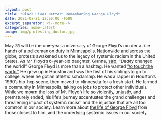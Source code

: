```yaml
---
layout: post
title: "Black Lives Matter: Remembering George Floyd"
date: 2021-05-21 12:00:00 -0500
excerpt_separator: <!--more-->
categories: home-latest
image: img/protesting_doctor.jpg
---
```


May 25 will be the one-year anniversary of George Floyd’s murder at the hands of a policeman on duty in Minneapolis. Nationwide and across the globe, protests awakened us to the legacy of systemic racism <!--more--> in the United States. As Mr. Floyd’s 6-year-old daughter, Gianna, [said][said], “Daddy changed the world!” George Floyd is more than a hashtag. He wanted ["to touch the world."][world] He grew up in Houston and was the first of his siblings to go to college, where he got an athletic scholarship. He was a rapper in Houston’s 1990’s hip-hop scene, then moved to Minnesota for a fresh start. He formed a community in Minneapolis, taking on jobs to protect other individuals. While we mourn the loss of Mr. Floyd’s life so violently, unjustly, and prematurely ended, his life’s journey accentuates the grand challenges and threatening impact of systemic racism and the injustice that are all too common in our society. Learn more about [the life of George Floyd][life] from those closest to him, and the underlying systemic issues in our society.

[said]: https://r20.rs6.net/tn.jsp?f=0017SGZ1qiak4cQ07Th41xF3q6Nbmq8-C3r6clTgeaIsvjYvd05UCTvZai-JKWtOxxUQU8Rp5rn3Z3fLA0L8PdYnBoT3sv5DCKFJQrFNOSQQlBwmNi42ug4n5uWPi_CQa0Wu6JFwbaguVB1Br6VyxIV887o5jbwEWW6S_iyA0ATTps=&c=B2SWID8N9GPQsoZe2EkdTZOR5qHmU3kNSrXvMWujC_XmbJ1txnIUVg==&ch=2eefSvtxt7SZEFq_ySVUeXaBODEw_teN8K-x2HZkpvuVXzLXNwub9A==
[world]: https://r20.rs6.net/tn.jsp?f=0017SGZ1qiak4cQ07Th41xF3q6Nbmq8-C3r6clTgeaIsvjYvd05UCTvZcTuf8v3_JjXXBANLK-_Uu73mH5VeG0PywIeEI_Rn-D3EE_hmOoB_5W3gxeOcWGZM0sLzB4Rp_8nLu1KcaJl2D9OmQXjRExphdxomfuvX_BuALgAEAtMBtIn0cch4I7q9W0hhUU_JStS&c=B2SWID8N9GPQsoZe2EkdTZOR5qHmU3kNSrXvMWujC_XmbJ1txnIUVg==&ch=2eefSvtxt7SZEFq_ySVUeXaBODEw_teN8K-x2HZkpvuVXzLXNwub9A==
[life]: https://r20.rs6.net/tn.jsp?f=0017SGZ1qiak4cQ07Th41xF3q6Nbmq8-C3r6clTgeaIsvjYvd05UCTvZai-JKWtOxxU7_PIv3zWU83ToTV2f9sPRC3-ZqQL49xaMhX23jGxhVl1unhWDnxfUCek8SUbAU8XLIjHmMAxCmMBmmMCMkYYOBnmmsnbshXffkf41yAIqCZ9axcOe1qcUBEJTMKEpijW74l1dKtaxQwh71g7lhg8NDZnujakKKKBk5pRFxYhm19zWpJs61z0ZflexNCs_o8I&c=B2SWID8N9GPQsoZe2EkdTZOR5qHmU3kNSrXvMWujC_XmbJ1txnIUVg==&ch=2eefSvtxt7SZEFq_ySVUeXaBODEw_teN8K-x2HZkpvuVXzLXNwub9A==
